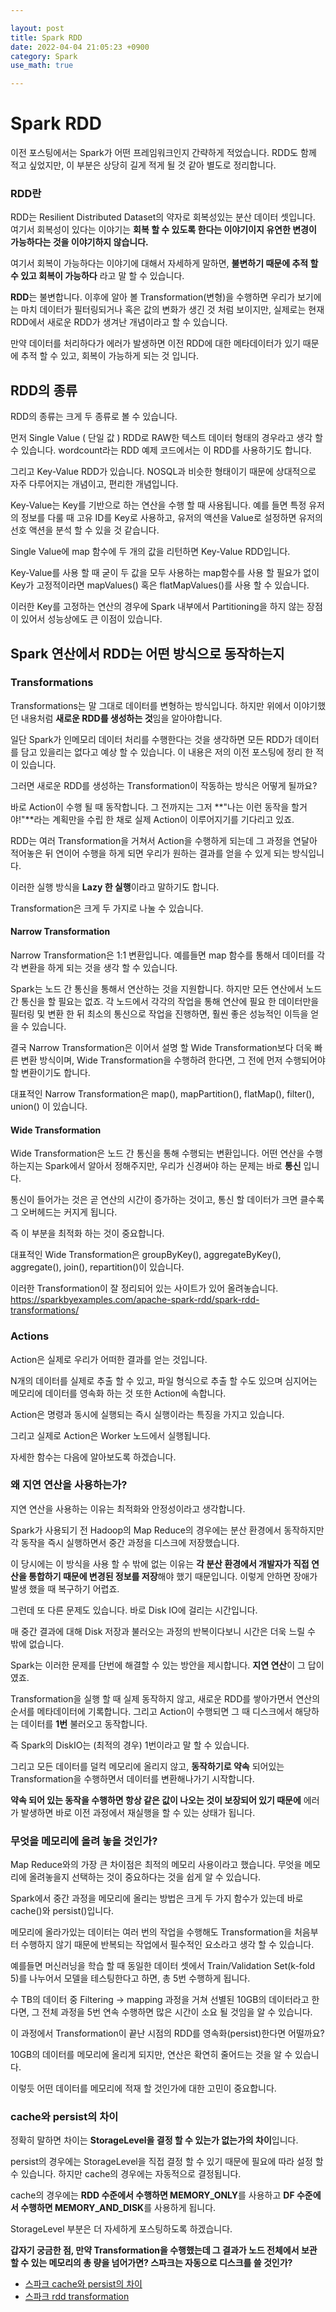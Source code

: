 ```yaml
---

layout: post
title: Spark RDD
date: 2022-04-04 21:05:23 +0900
category: Spark
use_math: true

---
```


# Spark RDD

이전 포스팅에서는 Spark가 어떤 프레임워크인지 간략하게 적었습니다. RDD도 함께 적고 싶었지만, 이 부분은 상당히 길게 적게 될 것 같아 별도로 정리합니다.

### RDD란

RDD는 Resilient Distributed Dataset의 약자로 회복성있는 분산 데이터 셋입니다. 여기서 회복성이 있다는 이야기는 **회복 할 수 있도록 한다는 이야기이지 유연한 변경이 가능하다는 것을 이야기하지 않습니다.**

여기서 회복이 가능하다는 이야기에 대해서 자세하게 말하면, **불변하기 때문에 추적 할 수 있고 회복이 가능하다** 라고 말 할 수 있습니다.

**RDD**는 불변합니다. 이후에 알아 볼 Transformation(변형)을 수행하면 우리가 보기에는 마치 데이터가 필터링되거나 혹은 값의 변화가 생긴 것 처럼 보이지만, 실제로는 현재 RDD에서 새로운 RDD가 생겨난 개념이라고 할 수 있습니다.

만약 데이터를 처리하다가 에러가 발생하면 이전 RDD에 대한 메타데이터가 있기 때문에 추적 할 수 있고, 회복이 가능하게 되는 것 입니다.

## RDD의 종류

RDD의 종류는 크게 두 종류로 볼 수 있습니다.

먼저 Single Value ( 단일 값 ) RDD로 RAW한 텍스트 데이터 형태의 경우라고 생각 할 수 있습니다. wordcount라는 RDD 예제 코드에서는 이 RDD를 사용하기도 합니다.

그리고 Key-Value RDD가 있습니다. NOSQL과 비슷한 형태이기 때문에 상대적으로 자주 다루어지는 개념이고, 편리한 개념입니다.

Key-Value는 Key를 기반으로 하는 연산을 수행 할 때 사용됩니다. 예를 들면 특정 유저의 정보를 다룰 때 고유 ID를 Key로 사용하고, 유저의 액션을 Value로 설정하면 유저의 선호 액션을 분석 할 수 있을 것 같습니다.

Single Value에 map 함수에 두 개의 값을 리턴하면 Key-Value RDD입니다.

Key-Value를 사용 할 때 굳이 두 값을 모두 사용하는 map함수를 사용 할 필요가 없이 Key가 고정적이라면 mapValues() 혹은 flatMapValues()를 사용 할 수 있습니다.

이러한 Key를 고정하는 연산의 경우에 Spark 내부에서 Partitioning을 하지 않는 장점이 있어서 성능상에도 큰 이점이 있습니다.

## Spark 연산에서 RDD는 어떤 방식으로 동작하는지

### Transformations

Transformations는 말 그대로 데이터를 변형하는 방식입니다. 하지만 위에서 이야기했던 내용처럼 **새로운 RDD를 생성하는 것**임을 알아야합니다.

일단 Spark가 인메모리 데이터 처리를 수행한다는 것을 생각하면 모든 RDD가 데이터를 담고 있을리는 없다고 예상 할 수 있습니다. 이 내용은 저의 이전 포스팅에 정리 한 적이 있습니다.

그러면 새로운 RDD를 생성하는 Transformation이 작동하는 방식은 어떻게 될까요?

바로 Action이 수행 될 때 동작합니다. 그 전까지는 그저 **"나는 이런 동작을 할거야!"**라는 계획만을 수립 한 채로 실제 Action이 이루어지기를 기다리고 있죠.

RDD는 여러 Transformation을 거쳐서 Action을 수행하게 되는데 그 과정을 연달아 적어놓은 뒤 연이어 수행을 하게 되면 우리가 원하는 결과를 얻을 수 있게 되는 방식입니다.

이러한 실행 방식을 **Lazy 한 실행**이라고 말하기도 합니다.

Transformation은 크게 두 가지로 나눌 수 있습니다.

#### Narrow Transformation

Narrow Transformation은 1:1 변환입니다. 예를들면 map 함수를 통해서 데이터를 각각 변환을 하게 되는 것을 생각 할 수 있습니다.

Spark는 노드 간 통신을 통해서 연산하는 것을 지원합니다. 하지만 모든 연산에서 노드 간 통신을 할 필요는 없죠. 각 노드에서 각각의 작업을 통해 연산에 필요 한 데이터만을 필터링 및 변환 한 뒤 최소의 통신으로 작업을 진행하면, 훨씬 좋은 성능적인 이득을 얻을 수 있습니다.

결국 Narrow Transformation은 이어서 설명 할 Wide Transformation보다 더욱 빠른 변환 방식이며, Wide Transformation을 수행하려 한다면, 그 전에 먼저 수행되어야 할 변환이기도 합니다.

대표적인 Narrow Transformation은 map(), mapPartition(), flatMap(), filter(), union() 이 있습니다.


#### Wide Transformation

Wide Transformation은 노드 간 통신을 통해 수행되는 변환입니다. 어떤 연산을 수행하는지는 Spark에서 알아서 정해주지만, 우리가 신경써야 하는 문제는 바로 **통신** 입니다.

통신이 들어가는 것은 곧 연산의 시간이 증가하는 것이고, 통신 할 데이터가 크면 클수록 그 오버헤드는 커지게 됩니다.

즉 이 부분을 최적화 하는 것이 중요합니다.

대표적인 Wide Transformation은 groupByKey(), aggregateByKey(), aggregate(), join(), repartition()이 있습니다.

이러한 Transformation이 잘 정리되어 있는 사이트가 있어 올려놓습니다.
<https://sparkbyexamples.com/apache-spark-rdd/spark-rdd-transformations/>


### Actions

Action은 실제로 우리가 어떠한 결과를 얻는 것입니다.

N개의 데이터를 실제로 추출 할 수 있고, 파일 형식으로 추출 할 수도 있으며 심지어는 메모리에 데이터를 영속화 하는 것 또한 Action에 속합니다.

Action은 명령과 동시에 실행되는 즉시 실행이라는 특징을 가지고 있습니다.

그리고 실제로 Action은 Worker 노드에서 실행됩니다.

자세한 함수는 다음에 알아보도록 하겠습니다.

### 왜 지연 연산을 사용하는가?

지연 연산을 사용하는 이유는 최적화와 안정성이라고 생각합니다.

Spark가 사용되기 전 Hadoop의 Map Reduce의 경우에는 분산 환경에서 동작하지만 각 동작을 즉시 실행하면서 중간 과정을 디스크에 저장했습니다.

이 당시에는 이 방식을 사용 할 수 밖에 없는 이유는 **각 분산 환경에서 개발자가 직접 연산을 통합하기 때문에 변경된 정보를 저장**해야 했기 때문입니다. 이렇게 안하면 장애가 발생 했을 때 복구하기 어렵죠.

그런데 또 다른 문제도 있습니다. 바로 Disk IO에 걸리는 시간입니다.

매 중간 결과에 대해 Disk 저장과 불러오는 과정의 반복이다보니 시간은 더욱 느릴 수 밖에 없습니다.

Spark는 이러한 문제를 단번에 해결할 수 있는 방안을 제시합니다. **지연 연산**이 그 답이였죠.

Transformation을 실행 할 때 실제 동작하지 않고, 새로운 RDD를 쌓아가면서 연산의 순서를 메타데이터에 기록합니다. 그리고 Action이 수행되면 그 때 디스크에서 해당하는 데이터를 **1번** 불러오고 동작합니다.

즉 Spark의 DiskIO는 (최적의 경우) 1번이라고 말 할 수 있습니다.

그리고 모든 데이터를 덜컥 메모리에 올리지 않고, **동작하기로 약속** 되어있는 Transformation을 수행하면서 데이터를 변환해나가기 시작합니다.

**약속 되어 있는 동작을 수행하면 항상 같은 값이 나오는 것이 보장되어 있기 때문에** 에러가 발생하면 바로 이전 과정에서 재실행을 할 수 있는 상태가 됩니다.


### 무엇을 메모리에 올려 놓을 것인가?

Map Reduce와의 가장 큰 차이점은 최적의 메모리 사용이라고 했습니다. 무엇을 메모리에 올려놓을지 선택하는 것이 중요하다는 것을 쉽게 알 수 있습니다.

Spark에서 중간 과정을 메모리에 올리는 방법은 크게 두 가지 함수가 있는데 바로 cache()와 persist()입니다.

메모리에 올라가있는 데이터는 여러 번의 작업을 수행해도 Transformation을 처음부터 수행하지 않기 때문에 반복되는 작업에서 필수적인 요소라고 생각 할 수 있습니다.

예를들면 머신러닝을 학습 할 때 동일한 데이터 셋에서 Train/Validation Set(k-fold 5)를 나누어서 모델을 테스팅한다고 하면, 총 5번 수행하게 됩니다.

수 TB의 데이터 중 Filtering -> mapping 과정을 거쳐 선별된 10GB의 데이터라고 한다면, 그 전체 과정을 5번 연속 수행하면 많은 시간이 소요 될 것임을 알 수 있습니다.

이 과정에서 Transformation이 끝난 시점의 RDD를 영속화(persist)한다면 어떨까요?

10GB의 데이터를 메모리에 올리게 되지만, 연산은 확연히 줄어드는 것을 알 수 있습니다.

이렇듯 어떤 데이터를 메모리에 적재 할 것인가에 대한 고민이 중요합니다. 

### cache와 persist의 차이

정확히 말하면 차이는 **StorageLevel을 결정 할 수 있는가 없는가의 차이**입니다.

persist의 경우에는 StorageLevel을 직접 결정 할 수 있기 때문에 필요에 따라 설정 할 수 있습니다. 하지만 cache의 경우에는 자동적으로 결정됩니다.

cache의 경우에는 **RDD 수준에서 수행하면 MEMORY_ONLY**를 사용하고 **DF 수준에서 수행하면 MEMORY_AND_DISK**를 사용하게 됩니다.

StorageLevel 부분은 더 자세하게 포스팅하도록 하겠습니다.



**갑자기 궁금한 점, 만약 Transformation을 수행했는데 그 결과가 노드 전체에서 보관 할 수 있는 메모리의 총 량을 넘어가면? 스파크는 자동으로 디스크를 쓸 것인가?**


- [스파크 cache와 persist의 차이](https://jhleeeme.github.io/spark-caching/)
- [스파크 rdd transformation](https://jjaesang.github.io/high-performance-spark/2019/02/08/spark-high-performance-rdd-part1.html)